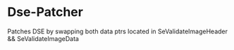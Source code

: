 # Dse-Patcher
Patches DSE by swapping both data ptrs located in SeValidateImageHeader &amp;&amp; SeValidateImageData
